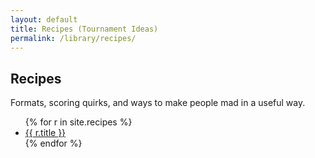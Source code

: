 ```yaml
---
layout: default
title: Recipes (Tournament Ideas)
permalink: /library/recipes/
---
```


<section class="deco-card">
  <span class="corner tl"></span><span class="corner tr"></span>
  <span class="corner bl"></span><span class="corner br"></span>
  <h2>Recipes</h2>
  <p>Formats, scoring quirks, and ways to make people mad in a useful way.</p>
  <ul class="post-list">
    {% for r in site.recipes %}
      <li>
        <a class="post-link" href="{{ r.url | relative_url }}">
          {{ r.title }}
        </a>
      </li>
    {% endfor %}
  </ul>
</section>


